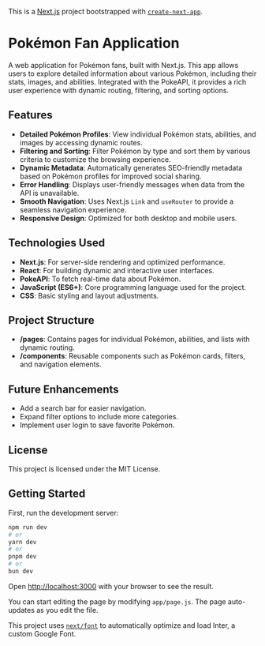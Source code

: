 This is a [Next.js](https://nextjs.org/) project bootstrapped with [`create-next-app`](https://github.com/vercel/next.js/tree/canary/packages/create-next-app).

# Pokémon Fan Application

A web application for Pokémon fans, built with Next.js. This app allows users to explore detailed information about various Pokémon, including their stats, images, and abilities. Integrated with the PokeAPI, it provides a rich user experience with dynamic routing, filtering, and sorting options.

## Features

- **Detailed Pokémon Profiles**: View individual Pokémon stats, abilities, and images by accessing dynamic routes.
- **Filtering and Sorting**: Filter Pokémon by type and sort them by various criteria to customize the browsing experience.
- **Dynamic Metadata**: Automatically generates SEO-friendly metadata based on Pokémon profiles for improved social sharing.
- **Error Handling**: Displays user-friendly messages when data from the API is unavailable.
- **Smooth Navigation**: Uses Next.js `Link` and `useRouter` to provide a seamless navigation experience.
- **Responsive Design**: Optimized for both desktop and mobile users.

## Technologies Used

- **Next.js**: For server-side rendering and optimized performance.
- **React**: For building dynamic and interactive user interfaces.
- **PokeAPI**: To fetch real-time data about Pokémon.
- **JavaScript (ES6+)**: Core programming language used for the project.
- **CSS**: Basic styling and layout adjustments.

## Project Structure

- **/pages**: Contains pages for individual Pokémon, abilities, and lists with dynamic routing.
- **/components**: Reusable components such as Pokémon cards, filters, and navigation elements.

## Future Enhancements

- Add a search bar for easier navigation.
- Expand filter options to include more categories.
- Implement user login to save favorite Pokémon.

## License

This project is licensed under the MIT License.


## Getting Started

First, run the development server:

```bash
npm run dev
# or
yarn dev
# or
pnpm dev
# or
bun dev
```

Open [http://localhost:3000](http://localhost:3000) with your browser to see the result.

You can start editing the page by modifying `app/page.js`. The page auto-updates as you edit the file.

This project uses [`next/font`](https://nextjs.org/docs/basic-features/font-optimization) to automatically optimize and load Inter, a custom Google Font.


